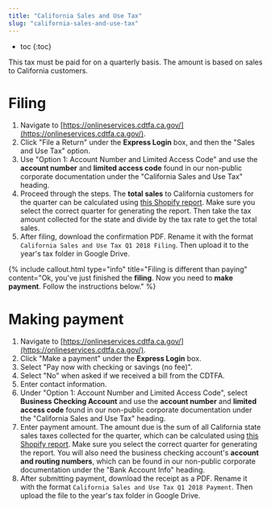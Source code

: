 ```yaml
---
title: "California Sales and Use Tax"
slug: "california-sales-and-use-tax"
---
```


* toc
{:toc}

This tax must be paid for on a quarterly basis. The amount is based on sales to California customers.

# Filing
1. Navigate to [https://onlineservices.cdtfa.ca.gov/](https://onlineservices.cdtfa.ca.gov/).
2. Click "File a Return" under the **Express Login** box, and then the "Sales and Use Tax" option.
3. Use "Option 1: Account Number and Limited Access Code" and use the **account number** and **limited access code** found in our non-public corporate documentation under the "California Sales and Use Tax" heading.
4. Proceed through the steps. The **total sales** to California customers for the quarter can be calculated using [this Shopify report](https://farmbot.myshopify.com/admin/reports/finances/taxes). Make sure you select the correct quarter for generating the report. Then take the tax amount collected for the state and divide by the tax rate to get the total sales.
5. After filing, download the confirmation PDF. Rename it with the format `California Sales and Use Tax Q1 2018 Filing`. Then upload it to the year's tax folder in Google Drive.

{%
include callout.html
type="info"
title="Filing is different than paying"
content="Ok, you've just finished the **filing**. Now you need to **make payment**. Follow the instructions below."
%}

# Making payment
1. Navigate to [https://onlineservices.cdtfa.ca.gov/](https://onlineservices.cdtfa.ca.gov/).
2. Click "Make a payment" under the **Express Login** box.
3. Select "Pay now with checking or savings (no fee)".
4. Select "No" when asked if we received a bill from the CDTFA.
5. Enter contact information.
6. Under "Option 1: Account Number and Limited Access Code", select **Business Checking Account** and use the **account number** and **limited access code** found in our non-public corporate documentation under the "California Sales and Use Tax" heading.
7. Enter payment amount. The amount due is the sum of all California state sales taxes collected for the quarter, which can be calculated using [this Shopify report](https://farmbot.myshopify.com/admin/reports/finances/taxes). Make sure you select the correct quarter for generating the report. You will also need the business checking account's **account and routing numbers**, which can be found in our non-public corporate documentation under the "Bank Account Info" heading.
8. After submitting payment, download the receipt as a PDF. Rename it with the format `California Sales and Use Tax Q1 2018 Payment`. Then upload the file to the year's tax folder in Google Drive.


